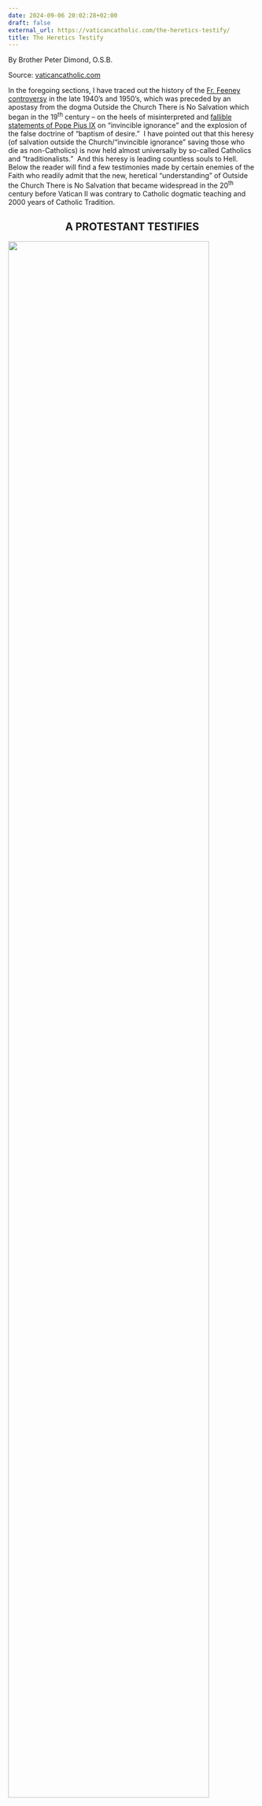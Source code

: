 ```yaml
---
date: 2024-09-06 20:02:28+02:00
draft: false
external_url: https://vaticancatholic.com/the-heretics-testify/
title: The Heretics Testify
---
```



By Brother Peter Dimond, O.S.B.

Source: [vaticancatholic.com](https://vaticancatholic.com/the-heretics-testify/)

<p>In the foregoing sections, I have traced out the history of the <a href="https://vaticancatholic.com/the-case-of-father-feeney/">Fr. Feeney controversy</a> in the late 1940’s and 1950’s, which was preceded by an apostasy from the dogma Outside the Church There is No Salvation which began in the 19<sup>th</sup> century – on the heels of misinterpreted and <a href="https://vaticancatholic.com/pope-pius-ix-and-invincible-ignorance/">fallible statements of Pope Pius IX</a> on “invincible ignorance” and the explosion of the false doctrine of “baptism of desire.”&nbsp; I have pointed out that this heresy (of salvation outside the Church/“invincible ignorance” saving those who die as non-Catholics) is now held almost universally by so-called Catholics and “traditionalists.”&nbsp; And this heresy is leading countless souls to Hell.&nbsp; Below the reader will find a few testimonies made by certain enemies of the Faith who readily admit that the new, heretical “understanding” of Outside the Church There is No Salvation that became widespread in the 20<sup>th</sup> century before Vatican II was contrary to Catholic dogmatic teaching and 2000 years of Catholic Tradition.&nbsp;</p>
<h2 style="text-align: center;">A PROTESTANT TESTIFIES</h2>
<p><img decoding="async" class="size-full wp-image-131703 aligncenter" src="https://vaticancatholic.com/images/illustrated-history-of-christianity-john-mcmanners.jpg" alt="" width="90%"></p>
<p>The following quote is from a Protestant author.&nbsp; Please note carefully how this Protestant heretic links the ultimate success of false ecumenism with Pope Pius IX and what he believes to be his teaching that there can be salvation outside the Catholic Church.&nbsp; The Protestant also, of course, praises John XXIII (the initiator of Vatican II) and Paul VI who brought it to completion.&nbsp; Not surprisingly, his ultimate praise goes to the manifest heretic John Paul II, who took the heresies of Vatican II all over the world and exemplified apostasy with many false religions.</p>
<blockquote>
<p>John McManners, A Protestant Author, <em>The Oxford Illustrated History of Christianity: </em>“Nevertheless the ecumenical mood had consequences in the European churches. They were far readier to share their altars with each other, and even their church buildings, and to co-operate in common social ventures. This difference was most marked in the Roman Catholic Church. Since the Counter-Reformation Rome taught that it alone was the church... <strong><u>In the nineteenth century, when Catholicism was centralizing itself ever more in Rome, Pope Pius IX admitted that men might be saved outside the church by reason of ‘invincible ignorance’ of the true faith.</u></strong><u> <strong>This was a large concession of charity in the tradition of thought</strong></u><strong>. </strong>&nbsp;When the ecumenical movement grew strong, Pope Pius XI formally refused to take part (1928), lest participation imply a recognition that the Roman Catholic Church was but one of a number of denominations. The same encyclical forbade Roman Catholics to take part in conferences with non-Roman Catholics. <u>All this began to change after the Second World War. But it was the ascension of Pope John XXIII in 1958 which began to transform the atmosphere. Part of his object in summoning the Second Vatican Council was to heal the separations in the East and West, and he continued to recognize the Protestants of the West as brothers.</u> An encyclical of 1959 greeted non-Catholics as ‘separated brethren and sons’. In 1960 the pope set up a Secretariat for Christian Unity. In the same year he received Archbishop Fisher of Canterbury. In 1961 he allowed Roman Catholic observers to attend the meeting of the World Council at Delhi. <u>His successor Paul VI carried this new and far more charitable attitude much further</u>. In 1965 he and the Patriarch of Constantinople Athenagoras agreed to a joint declaration deploring the mutual excommunications of 1054 which had stained their past histories as churches. In 1967 he met the Patriarch again, the year after he had met Archbishop Ramsey of Canterbury. <u>The doctrine that Roman Catholics cannot share in worship with other Christians was finally <strong>killed by the Polish Pope John Paul II</strong> when in 1982 he went to Canterbury Cathedral with the Anglican Archbishop Runcie of Canterbury</u>... All this was part of the <u>coming out of the papacy towards the world</u>.”<a href="#_edn1" name="_ednref1">[1]</a></p>
</blockquote>
<p>Here you have it directly from the Protestant’s mouth.&nbsp; He links the teaching that there is salvation outside the Catholic Church to the future success of the false ecumenical movement (the movement to respect and unite with false religions).&nbsp; This Protestant heretic also commends Pope Pius IX, because he believes that Pope Pius IX introduced the novel heresy of salvation outside the Catholic Church into the minds and souls of Catholics.&nbsp; (Remember, in the section on Pope Pius IX we pointed out how <u>all the modern heretics attempt to use his two fallible statements</u> – which did not teach that non-Catholics can be saved without the Catholic Faith – as the justification for their complete denial of this dogma.)&nbsp; Thus, even the Protestants can see that the allowance of the idea of “invincible ignorance” was “a large concession” (a new idea contrary to Traditional dogma) in the tradition of thought.&nbsp;</p>
<h2 style="text-align: center;"><a name="_Toc32320238"></a><a name="_Toc29038460"></a><a name="_Toc29035866"></a>A JEW TESTIFIES</h2>
<p><img decoding="async" class="size-full wp-image-131706 aligncenter" src="https://vaticancatholic.com/images/jew-testifies-regarding-catholic-dogma.jpg" alt="" width="90%"></p>
<blockquote>
<p><em>The Jewish Week</em>, “Three Faiths and a Glimmer of Hope,” Gary Rosenblatt - Editor and Publisher, 8/29/2003: “During the interactive discussions I came to realize how painful and difficult it has been for the Catholic Church, starting with Vatican II in the early 1960s, to face up to its shameful treatment of the Jews and, as a result, <strong><u>reverse a centuries-old position that salvation for mankind can only come through Jesus</u>.</strong></p>
<p>“…<strong>In a lesser-known case</strong>, <strong>Richard Cardinal Cushing excommunicated a Boston priest, Leonard Feeney, in 1953, for preaching that all non-Catholics would go to Hell.&nbsp; Even though Father Feeney’s words were based on the Gospel, Cardinal Cushing found them offensive</strong>, in large part because his sister had married a Jew, said Carroll, and the Cardinal had grown close to the family, sensitizing him to the Jewish perspective toward proselytization.”</p>
</blockquote>
<p><a name="_Toc57793465"></a>Here we see that the Jew, Gary Rosenblatt, acknowledges that the Fr. Feeney controversy concerned whether or not it is necessary to be Catholic to be saved.&nbsp; He explains that Fr. Feeney was “condemned” for teaching (the dogmatic truth) that all who die as non-Catholics will go to Hell.&nbsp; This corroborates the fact that those who opposed Fr. Feeney held that there can be salvation outside the Church, while those who defended Fr. Feeney defended the Catholic dogma Outside the Church There is No Salvation.&nbsp;</p>
<h2 style="text-align: center;"><a name="_Toc57793467"></a><a name="_Toc32320239"></a>&nbsp;A “JESUIT” PRIEST OF THE NEW VATICAN II RELIGION TESTIFIES</h2>
<p><img decoding="async" class="size-full wp-image-131705 aligncenter" src="https://vaticancatholic.com/images/fr-mark-massa-book-catholics-and-american-culture.jpg" alt="" width="90%"></p>
<p>What follows is a quote from a heretical priest who is a member of the Vatican II sect.&nbsp; His name is Fr. Mark Massa, “S.J.”&nbsp; He is a so-called Jesuit of the new Vatican II sect and <strong>he admits that the new, heretical understanding of the dogma <em>Outside the Church There is No Salvation,</em> that became widespread starting around 1900, is a new revelation that was not accepted as normal until the twentieth century.</strong>&nbsp; Fr. Massa’s testimony is particularly interesting simply because he is a blunt heretic who believes that dogmas can change, <u>so he has no problem giving a fair account of what the Fr. Feeney controversy was about</u>: the denial of the traditional dogma Outside the Church There is No Salvation. &nbsp;The other heretics who deny this dogma are forced into all kinds of crafty explanations, since they <em>claim</em> to believe that dogmas cannot change.&nbsp; But Fr. Massa has no problem admitting what has really occurred with this issue.</p>
<blockquote>
<p>Fr. Mark S. Massa, “S.J.”, <em>Catholics and American Culture</em>, p. 21: “‘The first sign of your approaching damnation is that Notre Dame has Protestants on its football team.’&nbsp; - A Feeneyite at a Notre Dame Football game, 1953 -</p>
<p>“On the afternoon of September 4, 1952, the readers of the <em>Boston Pilot</em>—the voice of the Roman Catholic archdiocese—found on the front page of their usually staid [sober] weekly the text of the trenchant letter from the Holy Office in Rome. <strong>The text, dated August 8, addressed a group of Boston Catholics who had kicked up quite a fuss over the ancient theological dictum <em>extra ecclesiam nulla salus </em>(“outside the church there is no salvation”)</strong>—a phrase going back to St. Cyprian in the third century and <u>one of the pillars of orthodoxy for Christian believers</u>.</p>
<p>“The letter itself was actually an ambivalent affair… it allowed that a person might be ‘in the church’ by a more than ‘implicit desire’—<strong><u>an interpretation that had achieved almost normative status among Catholic theologians by the mid-twentieth century, although it has never been officially interpreted as such by Rome</u></strong>.”<a href="#_edn2" name="_ednref2">[2]</a></p>
</blockquote>
<p>Fr. Massa is referring here to <a href="https://vaticancatholic.com/protocol-122-49-suprema-haec-sacra/">Protocol 122/49</a>, the letter written against Fr. Feeney in 1949, published in <em>The Pilot</em>, and which I have discussed in detail.&nbsp; Fr. Massa admits that Protocol 122/49 (which is the norm of belief of almost all so-called “traditionalists” today) “was actually an ambivalent affair.”&nbsp; Ambivalent means <em>having two contradictory meanings or notions</em>.&nbsp; And he is quite correct.&nbsp; The letter claimed to affirm Outside the Church There is No Salvation while completely denying it.&nbsp; Fr. Massa further admits that this (heretical) understanding of Outside the Church There is No Salvation as expressed in the Protocol (namely, that non-Catholics can be saved by “invincible ignorance”), had achieved <u>normative status</u> in the minds of “Catholic theologians” in the mid-twentieth century before Vatican II.&nbsp; I continue with his testimony.</p>
<blockquote>
<p>Fr. Mark S. Massa, “S.J.”, <em>Catholics and American Culture</em>, p. 27: “Feeney’s message—that the Catholic tradition stood over and against a bankrupt post-Protestant culture teetering on the brink of intellectual anarchy and physical annihilation—reached ready ears.&nbsp; <strong>By the late 1940’s the center [Fr. Feeney’s center] boasted two hundred converts…”<a href="#_edn3" name="_ednref3">[3]</a></strong></p>
<p>Fr. Mark S. Massa, “S.J.”, <em>Catholics and American Culture</em>, pp. 32-33: “<strong>On strictly theological grounds, Feeney’s teaching was not as outrageous or pathological as might appear from the vantage of post-Vatican II Catholic reality</strong>. Catholic propagandists in Counter-Reformation Europe had certainly believed their Protestant opponents, no less than Moslem infidels, to be beyond the reach of grace [sanctifying grace], and a rigorist interpretation of Cyprian’s phrase clearly uncovers the motives undergirding much of the missionary activity between the sixteenth and twentieth centuries. The urgency of ‘snatching souls’ from the jaws of hell inspired Jesuit Francis Xavier in India… to go out and preach the good news to the ‘people that walked in darkness’ (Isa. 9:2)…</p>
<p>“<strong>Long before 1965, however—certainly by the end of the decade following the Second World War—<u>most North American Catholics had ceased to believe that their good Protestant and Jewish neighbors were going to eternal ruin at death</u>, invincibly ignorant or not. <u>Leonard Feeney had recognized as early as 1945 this quiet but quite important revolution in Catholic thinking</u> about boundaries between Catholics and North American culture.&nbsp; </strong>Indeed, Feeney’s insight saves the Boston Heresy Case from comic opera and makes it an important episode in the North American experience.”<a href="#_edn4" name="_ednref4">[4]</a></p>
</blockquote>
<p>Fr. Massa is admitting here that most “Catholics” <u>well before Vatican II</u> had ceased believing that there is no salvation outside the Catholic Church (i.e., that those who die as non-Catholics cannot be saved), and that this is why Fr. Feeney met with such resistance in reaffirming this dogmatic truth.</p>
<blockquote>
<p>Fr. Mark S. Massa, “S.J.”, <em>Catholics and American Culture</em>, p. 34: “<strong>Feeney’s rigorist interpretation of <em>extra ecclesiam nulla salus </em>[outside the Church there is no salvation] arguably stood closer to its meaning held by Pope Innocent III in the thirteenth and St. Francis Xavier in the sixteenth centuries than did that of his ‘liberal’ Catholic opponents who found his teaching abhorrent</strong>. Indeed, in the era <strong>between the Reformation and Vatican II, ‘<u>the church’ in official dogmatic statements had meant precisely what Feeney said it did</u></strong>…”<a href="#_edn5" name="_ednref5">[5]</a></p>
</blockquote>
<p>Here we see Fr. Massa admitting that “Fr. Feeney’s teaching” was exactly what the Church had stated in official dogmatic pronouncements.</p>
<blockquote>
<p>Fr. Mark S. Massa, “S.J.”, <em>Catholics and American Culture</em>, p. 35: “The church found itself in a no win situation, trying to hold on to its claims to unequivocal truth even while censuring one who had proclaimed that truth a little too literally… <u>The boundary line marking those saved from those condemned had moved</u> (or perhaps been moved) <u>to include others (that is, most Americans) who had no desire, implicit or otherwise, to join the Roman communion</u>.”<a href="#_edn6" name="_ednref6">[6]</a></p>
</blockquote>
<p>Fr. Massa admits here that the boundary line of those who could be part of the Church (and therefore could be saved) had been moved; he further admits that the new (heretical) boundary definition (of Protocol 122/49, etc.) included people who had no desire or intention to become Roman Catholics (i.e., non-Catholics).</p>
<blockquote>
<p>Fr. Mark S. Massa, “S.J.”, <em>Catholics and American Culture</em>, p. 35: “…<strong>Doctrinal positions that had been considered rigorous but nonetheless orthodox at an earlier moment in North American Catholic history were now perceived to be beyond the pale</strong>—beliefs that the collective now declared to be deviant and even dangerous to the community. The collective conscience had changed, <u>the boundary between what constituted ‘inside’ and ‘outside’ had moved or been scaled down, and the official interpretation of what it meant to be ‘outside the church’ had changed with it</u>. …”<a href="#_edn7" name="_ednref7">[7]</a></p>
<p>Fr. Mark S. Massa, “S.J.”, <em>Catholics and American Culture</em>, p. 37: “The Boston Heresy Case foreshadowed a Catholic future that would take the route charted by those whom Feeney termed ‘accommodationist liberals.’ <u>This may seem like a penetrating glimpse of the obvious today, now safely on the other side of Vatican II</u>, but it was not always so obvious.&nbsp; There was a time, before Knute Rockne’s day, when one expected everyone on Notre Dame’s football team to be a good Catholic.”<a href="#_edn8" name="_ednref8">[8]</a></p>
</blockquote>
<p>Fr. Massa concludes his chapter on the Fr. Feeney controversy by admitting that it foreshadowed a new “Catholic future” that was fulfilled after Vatican II.&nbsp; He is thus corroborating our point: that without the denial of this dogma Vatican II could never have occurred.</p>
<div class="footnotes">
<p><a href="#_ednref1" name="_edn1">[1]</a> <em>The Oxford Illustrated History of Christianity,</em> by John McManners, cap. 10, “The Ecumenical Movement,” Oxford, NY: Oxford University Press, 1990, p., 373.</p>
<p><a href="#_ednref2" name="_edn2">[2]</a> Fr. Mark Massa, <em>Catholics and American Culture</em>, p. 21.</p>
<p><a href="#_ednref3" name="_edn3">[3]</a> Fr. Mark Massa, <em>Catholics and American Culture</em>, p. 27.</p>
<p><a href="#_ednref4" name="_edn4">[4]</a> Fr. Mark Massa, <em>Catholics and American Culture</em>, pp. 32-33.</p>
<p><a href="#_ednref5" name="_edn5">[5]</a> Fr. Mark Massa, <em>Catholics and American Culture</em>, p. 34.</p>
<p><a href="#_ednref6" name="_edn6">[6]</a> Fr. Mark Massa, <em>Catholics and American Culture</em>, p. 35.</p>
<p><a href="#_ednref7" name="_edn7">[7]</a> Fr. Mark Massa, <em>Catholics and American Culture</em>, p. 35.</p>
<p><a href="#_ednref8" name="_edn8">[8]</a> Fr. Mark Massa, <em>Catholics and American Culture</em>, p. 38.</p>
</div>
